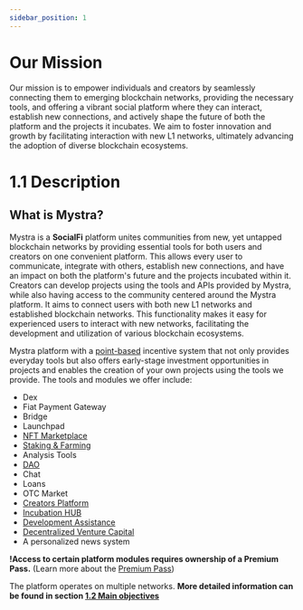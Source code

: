 ```yaml
---
sidebar_position: 1
---
```

# Our Mission

Our mission is to empower individuals and creators by seamlessly connecting them to emerging blockchain networks, providing the necessary tools, and offering a vibrant social platform where they can interact, establish new connections, and actively shape the future of both the platform and the projects it incubates. We aim to foster innovation and growth by facilitating interaction with new L1 networks, ultimately advancing the adoption of diverse blockchain ecosystems.



# 1.1 Description

## What is Mystra?

Mystra is a **SocialFi** platform unites communities from new, yet untapped blockchain networks by providing essential tools for both users and creators on one convenient platform. This allows every user to communicate, integrate with others, establish new connections, and have an impact on both the platform's future and the projects incubated within it. Creators can develop projects using the tools and APIs provided by Mystra, while also having access to the community centered around the Mystra platform. It aims to connect users with both new L1 networks and established blockchain networks. This functionality makes it easy for experienced users to interact with new networks, facilitating the development and utilization of various blockchain ecosystems.

Mystra platform with a <a href="https://docs.mystra.io/docs/point-system/3.1-Description">point-based</a> incentive system that not only provides everyday tools but also offers early-stage investment opportunities in projects and enables the creation of your own projects using the tools we provide. The tools and modules we offer include:


- Dex
- Fiat Payment Gateway
- Bridge
- Launchpad
- <a href="https://docs.mystra.io/docs/PRODUCTS%20AND%20SERVICES/2.6-Open-NFT-Marketplace">NFT Marketplace</a>
- <a href="https://docs.mystra.io/docs/PRODUCTS%20AND%20SERVICES/2.9-staking">Staking & Farming</a>
- Analysis Tools
- <a href="https://docs.mystra.io/docs/PRODUCTS%20AND%20SERVICES/2.2%20DAO">DAO</a>
- Chat
- Loans
- OTC Market
- <a href="https://docs.mystra.io/docs/PRODUCTS%20AND%20SERVICES/2.1%20Creators%20platform">Creators Platform</a>
- <a href="https://docs.mystra.io/docs/PRODUCTS%20AND%20SERVICES/2.4%20Incubation%20HUB">Incubation HUB</a>
- <a href="https://docs.mystra.io/docs/PRODUCTS%20AND%20SERVICES/2.5%20Development%20Assistance">Development Assistance</a>
- <a href="https://docs.mystra.io/docs/PRODUCTS%20AND%20SERVICES/2.3%20Venture%20Capital">Decentralized Venture Capital</a>
- A personalized news system

**!Access to certain platform modules requires ownership of a Premium Pass.** (Learn more about the <a href="https://docs.mystra.io/docs/PRODUCTS%20AND%20SERVICES/2.7-call-up-ticket">Premium Pass</a>)


The platform operates on multiple networks. **More detailed information can be found in section <a href="https://docs.mystra.io/docs/what-is-mystra/1.2-Main-objectives">1.2 Main objectives</a>**

